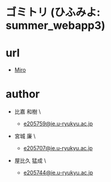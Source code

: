 # ゴミトリ (ひふみよ: summer_webapp3)

# url

- [Miro](https://miro.com/app/board/uXjVPT-MpDA=/)

# author
- 比嘉 和樹 \
    -   e205759@ie.u-ryukyu.ac.jp

- 宮城 廉 \
    -   e205707@ie.u-ryukyu.ac.jp

- 屋比久 猛成 \
    -   e205744@ie.u-ryukyu.ac.jp